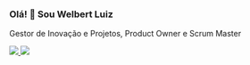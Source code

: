 ### Olá! 👋 Sou Welbert Luiz

Gestor de Inovação e Projetos, Product Owner e Scrum Master 

<a href="mailto:welbert.luiz.siva@gmail.com"><img src="https://img.shields.io/badge/Gmail-D14836?style=for-the-badge&logo=gmail&logoColor=white" />
<a href="https://www.linkedin.com/in/welbert-luiz-silva/"><img src="https://img.shields.io/badge/LinkedIn-0077B5?style=for-the-badge&logo=linkedin&logoColor=white" />
##

